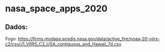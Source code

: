 # nasa_space_apps_2020

## Dados:

Fogo: https://firms.modaps.eosdis.nasa.gov/data/active_fire/noaa-20-viirs-c2/csv/J1_VIIRS_C2_USA_contiguous_and_Hawaii_7d.csv
